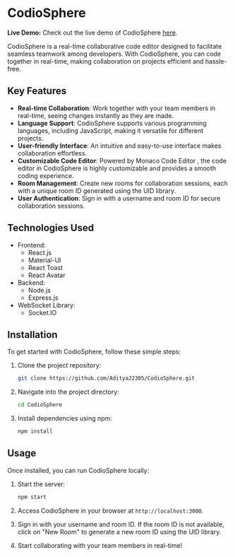 # CodioSphere

**Live Demo:** Check out the live demo of CodioSphere [here](https://codiosphere.vercel.app/).

CodioSphere is a real-time collaborative code editor designed to facilitate seamless teamwork among developers. With CodioSphere, you can code together in real-time, making collaboration on projects efficient and hassle-free.

## Key Features

- **Real-time Collaboration**: Work together with your team members in real-time, seeing changes instantly as they are made.
- **Language Support**: CodioSphere supports various programming languages, including JavaScript, making it versatile for different projects.
- **User-friendly Interface**: An intuitive and easy-to-use interface makes collaboration effortless.
- **Customizable Code Editor**: Powered by Monaco Code Editor , the code editor in CodioSphere is highly customizable and provides a smooth coding experience.
- **Room Management**: Create new rooms for collaboration sessions, each with a unique room ID generated using the UID library.
- **User Authentication**: Sign in with a username and room ID for secure collaboration sessions.

## Technologies Used

- Frontend:
  - React.js
  - Material-UI
  - React Toast
  - React Avatar
- Backend:
  - Node.js
  - Express.js
- WebSocket Library:
  - Socket.IO

## Installation

To get started with CodioSphere, follow these simple steps:

1. Clone the project repository:
   ```bash
   git clone https://github.com/AdityaJ2305/CodioSphere.git
   ```

2. Navigate into the project directory:
   ```bash
   cd CodioSphere
   ```

3. Install dependencies using npm:
   ```bash
   npm install
   ```

## Usage

Once installed, you can run CodioSphere locally:

1. Start the server:
   ```bash
   npm start
   ```

2. Access CodioSphere in your browser at `http://localhost:3000`.

3. Sign in with your username and room ID. If the room ID is not available, click on "New Room" to generate a new room ID using the UID library.

4. Start collaborating with your team members in real-time!

